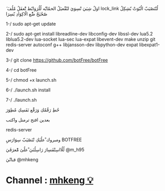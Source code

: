  َ اوَلُ شِيَيَ تْسِوَيَ
لتْفَْعيَلُ الحمٌايَُه لُلُرَوَابّط تْْعفَلُِ مٌلُفَ                 lock_link
لُتْنَصّيَبّ الُبّوَتْ بّشِكِلُ صّحُيَحُ  ضُْع الُاكِوَادِ بّسِرَا

1-/  sudo apt-get update

2-/  sudo apt-get install libreadline-dev libconfig-dev libssl-dev lua5.2 liblua5.2-dev lua-socket lua-sec lua-expat libevent-dev make unzip git redis-server autoconf g++ libjansson-dev libpython-dev expat libexpat1-dev

3-/  git clone https://github.com/botFree/botFree

4-/  cd botFree

5-/  chmod +x launch.sh

6-/  ./launch.sh install

7-/  ./launch.sh


حُطِ رَقًمٌكِ وَرَفَْع نَفَسِكِ مٌطِوَرَ 

بعدين افتح ترمنل واكتب 

redis-server

ومبروك  ْعلُيَكِ تْنَصّيَبّ سِوَارَسِ 
BOTFREE

 لُلُااسِتْفَسِارَ رَاسِلُنَيَ ْعلُئ مٌْعرَفَيَ
@m_h95

قناتْيَ
@mhkeng

# Channel : [mhkeng 💡 ](https://telegram.me/C9_pro)
